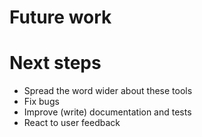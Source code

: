 <!-- .slide: data-state="section-break" id="future" data-timing="40" -->
# Future work


<!-- .slide: data-state="normal" id="next-steps" data-menu-title="" data-timing="40" -->
# Next steps

*   Spread the word wider about these tools
*   <!-- .element: class="fragment" -->
    Fix bugs
*   <!-- .element: class="fragment" -->
    Improve (write) documentation and tests
*   <!-- .element: class="fragment" -->
    React to user feedback
